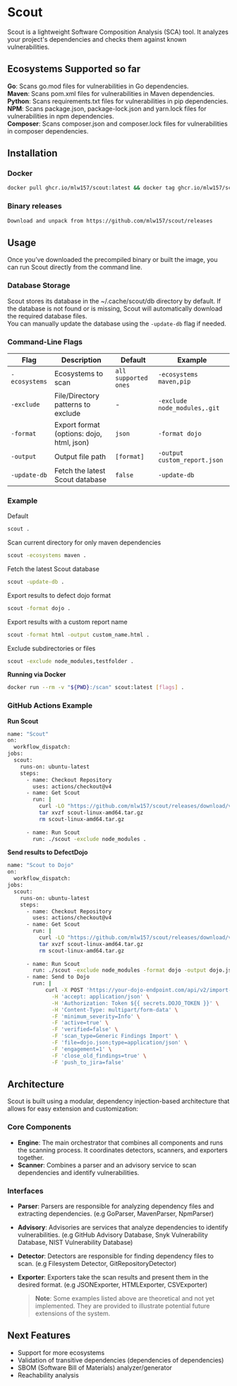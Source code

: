 # Scout

Scout is a lightweight Software Composition Analysis (SCA) tool. It analyzes your project's dependencies and checks them against known vulnerabilities.
## Ecosystems Supported so far

**Go**: Scans go.mod files for vulnerabilities in Go dependencies.<br/>
**Maven**: Scans pom.xml files for vulnerabilities in Maven dependencies.<br/>
**Python**: Scans requirements.txt files for vulnerabilities in pip dependencies.<br/>
**NPM**: Scans package.json, package-lock.json and yarn.lock files for vulnerabilities in npm dependencies.<br/>
**Composer**: Scans composer.json and composer.lock files for vulnerabilities in composer dependencies.<br/>

## Installation
### Docker

```bash
docker pull ghcr.io/mlw157/scout:latest && docker tag ghcr.io/mlw157/scout:latest scout:latest
```
### Binary releases
```bash
Download and unpack from https://github.com/mlw157/scout/releases
```
## Usage
Once you’ve downloaded the precompiled binary or built the image, you can run Scout directly from the command line.
### Database Storage
Scout stores its database in the ~/.cache/scout/db directory by default. If the database is not found or is missing, Scout will automatically download the required database files. <br/>
You can manually update the database using the ```-update-db``` flag if needed.
### Command-Line Flags

| Flag | Description | Default | Example |
| --- | --- | --- | --- |
| `-ecosystems` | Ecosystems to scan | `all supported ones` | `-ecosystems maven,pip` |
| `-exclude` | File/Directory patterns to exclude | - | `-exclude node_modules,.git` |
| `-format` | Export format (options: dojo, html, json) | `json` | `-format dojo` |
| `-output` | Output file path | `[format]` | `-output custom_report.json` |
| `-update-db` | Fetch the latest Scout database| `false` | `-update-db` |

### Example
Default
```bash
scout .
```
Scan current directory for only maven dependencies
```bash
scout -ecosystems maven .
```
Fetch the latest Scout database
```bash
scout -update-db .
```
Export results to defect dojo format
```bash
scout -format dojo .
```
Export results with a custom report name
```bash
scout -format html -output custom_name.html .
```
Exclude subdirectories or files
```bash
scout -exclude node_modules,testfolder .
```
**Running via Docker**
```bash
docker run --rm -v "${PWD}:/scan" scout:latest [flags] .
```
### GitHub Actions Example
**Run Scout**
```bash
name: "Scout"
on:
  workflow_dispatch:
jobs:
  scout:
    runs-on: ubuntu-latest
    steps:
      - name: Checkout Repository
        uses: actions/checkout@v4
      - name: Get Scout
        run: |
          curl -LO "https://github.com/mlw157/scout/releases/download/v0.1.1/scout-linux-amd64.tar.gz"
          tar xvzf scout-linux-amd64.tar.gz
          rm scout-linux-amd64.tar.gz
          
      - name: Run Scout
        run: ./scout -exclude node_modules .
```
**Send results to DefectDojo**
```bash
name: "Scout to Dojo"
on:
  workflow_dispatch:
jobs:
  scout:
    runs-on: ubuntu-latest
    steps:
      - name: Checkout Repository
        uses: actions/checkout@v4
      - name: Get Scout
        run: |
          curl -LO "https://github.com/mlw157/scout/releases/download/v0.1.1/scout-linux-amd64.tar.gz"
          tar xvzf scout-linux-amd64.tar.gz
          rm scout-linux-amd64.tar.gz
          
      - name: Run Scout
        run: ./scout -exclude node_modules -format dojo -output dojo.json .
      - name: Send to Dojo
        run: |
            curl -X POST 'https://your-dojo-endpoint.com/api/v2/import-scan/' \
              -H 'accept: application/json' \
              -H 'Authorization: Token ${{ secrets.DOJO_TOKEN }}' \
              -H 'Content-Type: multipart/form-data' \
              -F 'minimum_severity=Info' \
              -F 'active=true' \
              -F 'verified=false' \
              -F 'scan_type=Generic Findings Import' \
              -F 'file=dojo.json;type=application/json' \
              -F 'engagement=1' \
              -F 'close_old_findings=true' \
              -F 'push_to_jira=false'
```

## Architecture
Scout is built using a modular, dependency injection-based architecture that allows for easy extension and customization:

### Core Components
- **Engine**: The main orchestrator that combines all components and runs the scanning process. It coordinates detectors, scanners, and exporters together.
- **Scanner**: Combines a parser and an advisory service to scan dependencies and identify vulnerabilities.

### Interfaces

- **Parser**: Parsers are responsible for analyzing dependency files and extracting dependencies. (e.g GoParser, MavenParser, NpmParser)
  
- **Advisory**: Advisories are services that analyze dependencies to identify vulnerabilities. (e.g GitHub Advisory Database, Snyk Vulnerability Database, NIST Vulnerability Database)

- **Detector**: Detectors are responsible for finding dependency files to scan. (e.g Filesystem Detector, GitRepositoryDetector)

- **Exporter**: Exporters take the scan results and present them in the desired format. (e.g JSONExporter, HTMLExporter, CSVExporter)
  
  > **Note**: Some examples listed above are theoretical and not yet implemented. They are provided to illustrate potential future extensions of the system.
  
## Next Features
- Support for more ecosystems
- Validation of transitive dependencies (dependencies of dependencies)  
- SBOM (Software Bill of Materials) analyzer/generator  
- Reachability analysis





